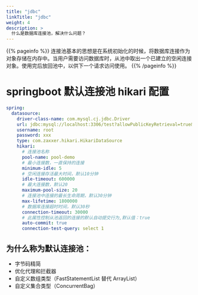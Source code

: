 ```yaml
---
title: "jdbc"
linkTitle: "jdbc"
weight: 4
description: >
  什么是数据库连接池，解决什么问题？
---
```


{{% pageinfo %}}
连接池基本的思想是在系统初始化的时候，将数据库连接作为对象存储在内存中。当用户需要访问数据库时，从池中取出一个已建立的空闲连接对象。使用完后放回池中，以供下一个请求访问使用。
{{% /pageinfo %}}


# springboot 默认连接池 hikari 配置

```yaml
spring:
  datasource:
    driver-class-name: com.mysql.cj.jdbc.Driver
    url: jdbc:mysql://localhost:3306/test?allowPublicKeyRetrieval=true&characterEncoding=utf8&useSSL=false&serverTimezone=Asia/Shanghai
    username: root
    password: xxx
    type: com.zaxxer.hikari.HikariDataSource
    hikari:
      # 连接池名称
      pool-name: pool-demo
      # 最小连接数，一直保持的连接
      minimum-idle: 5
      # 空闲连接存活最大时间，默认10分钟
      idle-timeout: 600000
      # 最大连接数，默认20
      maximum-pool-size: 20
      # 连接池中连接的最长生命周期，默认30分钟
      max-lifetime: 1800000
      # 数据库连接超时时间，默认30秒
      connection-timeout: 30000
      # 此属性控制从池返回的连接的默认自动提交行为,默认值：true
      auto-commit: true
      connection-test-query: select 1
```

## 为什么称为默认连接池：
- 字节码精简
- 优化代理和拦截器
- 自定义数组类型（FastStatementList 替代 ArrayList）
- 自定义集合类型（ConcurrentBag）